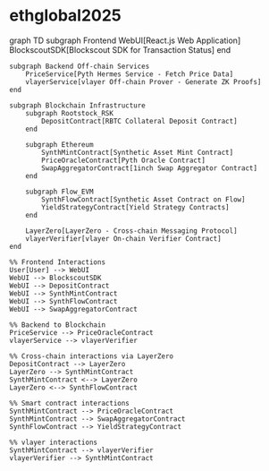 # ethglobal2025

graph TD
    subgraph Frontend
        WebUI[React.js Web Application]
        BlockscoutSDK[Blockscout SDK for Transaction Status]
    end

    subgraph Backend Off-chain Services
        PriceService[Pyth Hermes Service - Fetch Price Data]
        vlayerService[vlayer Off-chain Prover - Generate ZK Proofs]
    end

    subgraph Blockchain Infrastructure
        subgraph Rootstock_RSK
            DepositContract[RBTC Collateral Deposit Contract]
        end

        subgraph Ethereum
            SynthMintContract[Synthetic Asset Mint Contract]
            PriceOracleContract[Pyth Oracle Contract]
            SwapAggregatorContract[1inch Swap Aggregator Contract]
        end

        subgraph Flow_EVM
            SynthFlowContract[Synthetic Asset Contract on Flow]
            YieldStrategyContract[Yield Strategy Contracts]
        end

        LayerZero[LayerZero - Cross-chain Messaging Protocol]
        vlayerVerifier[vlayer On-chain Verifier Contract]
    end

    %% Frontend Interactions
    User[User] --> WebUI
    WebUI --> BlockscoutSDK
    WebUI --> DepositContract
    WebUI --> SynthMintContract
    WebUI --> SynthFlowContract
    WebUI --> SwapAggregatorContract

    %% Backend to Blockchain
    PriceService --> PriceOracleContract
    vlayerService --> vlayerVerifier

    %% Cross-chain interactions via LayerZero
    DepositContract --> LayerZero
    LayerZero --> SynthMintContract
    SynthMintContract <--> LayerZero
    LayerZero <--> SynthFlowContract

    %% Smart contract interactions
    SynthMintContract --> PriceOracleContract
    SynthMintContract --> SwapAggregatorContract
    SynthFlowContract --> YieldStrategyContract

    %% vlayer interactions
    SynthMintContract --> vlayerVerifier
    vlayerVerifier --> SynthMintContract
